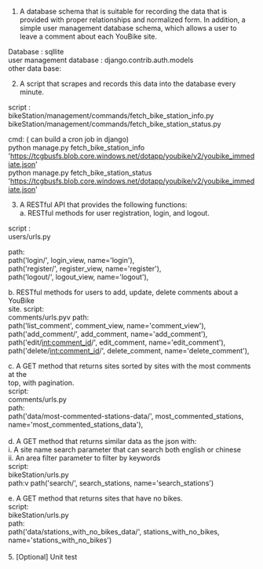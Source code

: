 1. A database schema that is suitable for recording the data that is provided with proper relationships and normalized form.
In addition, a simple user management database schema, which allows a user to leave a comment about each YouBike site. <br />

Database : sqllite <br />
user management database : django.contrib.auth.models <br />
other data base: <br />


2. A script that scrapes and records this data into the database every minute. <br />

script : <br />
bikeStation/management/commands/fetch_bike_station_info.py <br />
bikeStation/management/commands/fetch_bike_station_status.py <br />


cmd: ( can build a cron job in django) <br />
python manage.py fetch_bike_station_info 'https://tcgbusfs.blob.core.windows.net/dotapp/youbike/v2/youbike_immediate.json' <br />
python manage.py fetch_bike_station_status 'https://tcgbusfs.blob.core.windows.net/dotapp/youbike/v2/youbike_immediate.json' <br />


3. A RESTful API that provides the following functions: <br />
a. RESTful methods for user registration, login, and logout. <br />

script : <br />
users/urls.py <br />

path: <br />
  path('login/', login_view, name='login'), <br />
  path('register/', register_view, name='register'), <br />
  path('logout/', logout_view, name='logout'), <br />



b. RESTful methods for users to add, update, delete comments about a YouBike <br />
site.
script: <br />
  comments/urls.pyv
path: <br />
    path('list_comment', comment_view, name='comment_view'), <br />
    path('add_comment/', add_comment, name='add_comment'), <br />
    path('edit/<int:comment_id>/', edit_comment, name='edit_comment'), <br />
    path('delete/<int:comment_id>/', delete_comment, name='delete_comment'), <br />


c. A GET method that returns sites sorted by sites with the most comments at the <br />
top, with pagination. <br />
script: <br />
  comments/urls.py <br />
path: <br />
  path('data/most-commented-stations-data/', most_commented_stations, name='most_commented_stations_data'), <br />
 <br />
d. A GET method that returns similar data as the json with: <br />
i. A site name search parameter that can search both english or chinese <br />
ii. An area filter parameter to filter by keywords <br />
script: <br />
  bikeStation/urls.py <br />
path:v
  path('search/', search_stations, name='search_stations') <br />



e. A GET method that returns sites that have no bikes. <br />
script: <br />
  bikeStation/urls.py <br />
path: <br />
  path('data/stations_with_no_bikes_data/', stations_with_no_bikes, name='stations_with_no_bikes') <br />
 <br />
5. [Optional] Unit test <br />
